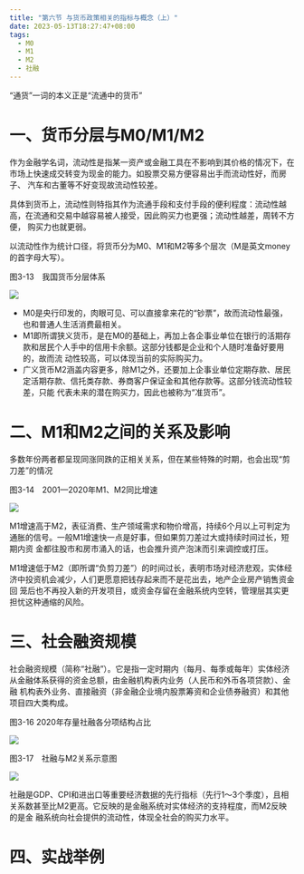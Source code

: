 ```yaml
---
title: "第六节 与货币政策相关的指标与概念（上）"
date: 2023-05-13T18:27:47+08:00
tags:
  - M0
  - M1
  - M2
  - 社融
---
```


“通货”一词的本义正是“流通中的货币”

# 一、货币分层与M0/M1/M2

作为金融学名词，流动性是指某一资产或金融工具在不影响到其价格的情况下，在市场上快速成交转变为现金的能力。如股票交易方便容易出手而流动性好，而房子、
汽车和古董等不好变现故流动性较差。

具体到货币上，流动性则特指其作为流通手段和支付手段的便利程度：流动性越高，在流通和交易中越容易被人接受，因此购买力也更强；流动性越差，周转不方便，
购买力也就更弱。

以流动性作为统计口径，将货币分为M0、M1和M2等多个层次（M是英文money的首字母大写）。

图3-13　我国货币分层体系

![](https://res.weread.qq.com/wrepub/CB_3300020868_Figure-P127_32840.jpg)

- M0是央行印发的，肉眼可见、可以直接拿来花的“钞票”，故而流动性最强，也和普通人生活消费最相关。
- M1即所谓狭义货币，是在M0的基础上，再加上各企事业单位在银行的活期存款和居民个人手中的信用卡余额。这部分钱都是企业和个人随时准备好要用的，故而流
  动性较高，可以体现当前的实际购买力。
- 广义货币M2涵盖内容更多，除M1之外，还要加上企事业单位定期存款、居民定活期存款、信托类存款、券商客户保证金和其他存款等。这部分钱流动性较差，只能
  代表未来的潜在购买力，因此也被称为“准货币”。

# 二、M1和M2之间的关系及影响

多数年份两者都呈现同涨同跌的正相关关系，但在某些特殊的时期，也会出现“剪刀差”的情况

图3-14　2001—2020年M1、M2同比增速

![](https://res.weread.qq.com/wrepub/CB_3300020868_Figure-P128_32841.jpg)

M1增速高于M2，表征消费、生产领域需求和物价增高，持续6个月以上可判定为通胀的信号。一般M1增速快一点是好事，但如果剪刀差过大或持续时间过长，短期内资
金都往股市和房市涌入的话，也会推升资产泡沫而引来调控或打压。

M1增速低于M2（即所谓“负剪刀差”）的时间过长，表明市场对经济悲观，实体经济中投资机会减少，人们更愿意把钱存起来而不是花出去，地产企业房产销售资金回
笼后也不再投入新的开发项目，或资金存留在金融系统内空转，管理层其实更担忧这种通缩的风险。

# 三、社会融资规模

社会融资规模（简称“社融”）。它是指一定时期内（每月、每季或每年）实体经济从金融体系获得的资金总额，由金融机构表内业务（人民币和外币各项贷款）、金融
机构表外业务、直接融资（非金融企业境内股票筹资和企业债券融资）和其他项目四大类构成。

图3-16 2020年存量社融各分项结构占比

![](https://res.weread.qq.com/wrepub/CB_3300020868_Figure-P130_32842.jpg)

图3-17　社融与M2关系示意图

![](https://res.weread.qq.com/wrepub/CB_3300020868_Figure-P130_21211.jpg)

社融是GDP、CPI和进出口等重要经济数据的先行指标（先行1～3个季度），且相关系数甚至比M2更高。它反映的是金融系统对实体经济的支持程度，而M2反映的是金
融系统向社会提供的流动性，体现全社会的购买力水平。

# 四、实战举例
